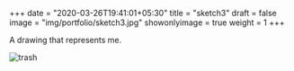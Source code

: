 +++
date = "2020-03-26T19:41:01+05:30"
title = "sketch3"
draft = false
image = "img/portfolio/sketch3.jpg"
showonlyimage = true
weight = 1
+++

A drawing that represents me.

![trash](/img/portfolio/sketch3.jpg)
